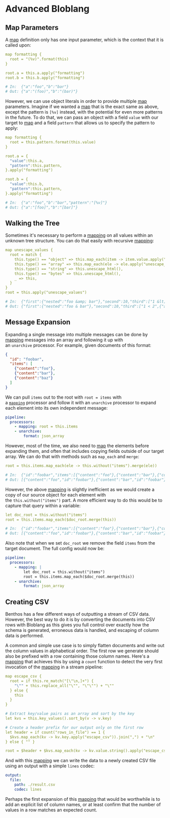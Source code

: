 # Advanced Bloblang

## Map Parameters

A [map](../components/processors/mapping.md) definition only has one input parameter, which is the context that it is called upon:

```yaml
map formatting {
  root = "(%v)".format(this)
}

root.a = this.a.apply("formatting")
root.b = this.b.apply("formatting")

# In:  {"a":"foo","b":"bar"}
# Out: {"a":"(foo)","b":"(bar)"}
```

However, we can use object literals in order to provide multiple [map](../components/processors/mapping.md) parameters. Imagine if we wanted a [map](../components/processors/mapping.md) that is the exact same as above, except the pattern is `[%v]` instead, with the potential for even more patterns in the future. To do that, we can pass an object with a field `value` with our target to [map](../components/processors/mapping.md) and a field `pattern` that allows us to specify the pattern to apply:

```yaml
map formatting {
  root = this.pattern.format(this.value)
}

root.a = {
  "value":this.a,
  "pattern":this.pattern,
}.apply("formatting")

root.b = {
  "value":this.b,
  "pattern":this.pattern,
}.apply("formatting")

# In:  {"a":"foo","b":"bar","pattern":"[%v]"}
# Out: {"a":"[foo]","b":"[bar]"}
```

## Walking the Tree

Sometimes it's necessary to perform a [mapping](../components/processors/mapping.md) on all values within an unknown tree structure. You can do that easily with recursive [mapping](../components/processors/mapping.md):

```yaml
map unescape_values {
  root = match {
    this.type() == "object" => this.map_each(item -> item.value.apply("unescape_values")),
    this.type() == "array" => this.map_each(ele -> ele.apply("unescape_values")),
    this.type() == "string" => this.unescape_html(),
    this.type() == "bytes" => this.unescape_html(),
    _ => this,
  }
}
root = this.apply("unescape_values")

# In:  {"first":{"nested":"foo &amp; bar"},"second":10,"third":["1 &lt; 2",{"also_nested":"2 &gt; 1"}]}
# Out: {"first":{"nested":"foo & bar"},"second":10,"third":["1 < 2",{"also_nested":"2 > 1"}]}
```

## Message Expansion

Expanding a single message into multiple messages can be done by [mapping](../components/processors/mapping.md) messages into an array and following it up with an `unarchive` processor. For example, given documents of this format:

```json
{
  "id": "foobar",
  "items": [
    {"content":"foo"},
    {"content":"bar"},
    {"content":"baz"}
  ]
}
```

We can pull `items` out to the root with `root = items` with a [`mapping`](../components/processors/mapping.md) processor and follow it with an `unarchive` processor to expand each element into its own independent message:

```yaml
pipeline:
  processors:
    - mapping: root = this.items
    - unarchive:
        format: json_array
```

However, most of the time, we also need to [map](../components/processors/mapping.md) the elements before expanding them, and often that includes copying fields outside of our target array. We can do that with methods such as `map_each` and `merge`:

```yaml
root = this.items.map_each(ele -> this.without("items").merge(ele))

# In:  {"id":"foobar","items":[{"content":"foo"},{"content":"bar"},{"content":"baz"}]}
# Out: [{"content":"foo","id":"foobar"},{"content":"bar","id":"foobar"},{"content":"baz","id":"foobar"}]
```

However, the above [mapping](../components/processors/mapping.md) is slightly inefficient as we would create a copy of our source object for each element with the `this.without("items")` part. A more efficient way to do this would be to capture that query within a variable:

```yaml
let doc_root = this.without("items")
root = this.items.map_each($doc_root.merge(this))

# In:  {"id":"foobar","items":[{"content":"foo"},{"content":"bar"},{"content":"baz"}]}
# Out: [{"content":"foo","id":"foobar"},{"content":"bar","id":"foobar"},{"content":"baz","id":"foobar"}]
```

Also note that when we set `doc_root` we remove the field `items` from the target document. The full config would now be:

```yaml
pipeline:
  processors:
    - mapping: |
        let doc_root = this.without("items")
        root = this.items.map_each($doc_root.merge(this))
    - unarchive:
        format: json_array
```

## Creating CSV

Benthos has a few different ways of outputting a stream of CSV data. However, the best way to do it is by converting the documents into CSV rows with Bloblang as this gives you full control over exactly how the schema is generated, erroneous data is handled, and escaping of column data is performed.

A common and simple use case is to simply flatten documents and write out the column values in alphabetical order. The first row we generate should also be prefixed with a row containing those column names. Here's a [mapping](../components/processors/mapping.md) that achieves this by using a `count` function to detect the very first invocation of the [mapping](../components/processors/mapping.md) in a stream pipeline:

```yaml
map escape_csv {
  root = if this.re_match("[\"\n,]+") {
    "\"" + this.replace_all("\"", "\"\"") + "\""
  } else {
    this
  }
}

# Extract key/value pairs as an array and sort by the key
let kvs = this.key_values().sort_by(v -> v.key)

# Create a header prefix for our output only on the first row
let header = if count("rows_in_file") == 1 {
  $kvs.map_each(kv -> kv.key.apply("escape_csv")).join(",") + "\n"
} else { "" }

root = $header + $kvs.map_each(kv -> kv.value.string().apply("escape_csv")).join(",")
```

And with this [mapping](../components/processors/mapping.md) we can write the data to a newly created CSV file using an output with a simple `lines` codec:

```yaml
output:
  file:
    path: ./result.csv
    codec: lines
```

Perhaps the first expansion of this [mapping](../components/processors/mapping.md) that would be worthwhile is to add an explicit list of column names, or at least confirm that the number of values in a row matches an expected count.
